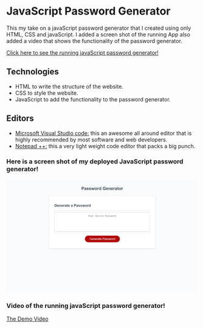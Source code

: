 # JavaScript Password Generator

This my take on a javaScript password generator that I created using only HTML, CSS and javaScript. I added a screen shot of the running App also added a video that shows the functionality of the password generator.

[Click here to see the running javaScript password generator!](https://muiasar-al-ani.github.io/javascript-password-generator/)

## Technologies

- HTML to write the structure of the website.
- CSS to style the website.
- JavaScript to add the functionality to the password generator.

## Editors

- [Microsoft Visual Studio code:](https://visualstudio.microsoft.com/) this an awesome all around editor that is highly recommended by most software and web developers.
- [Notepad ++:](https://notepad-plus-plus.org/downloads/) this a very light weight code editor that packs a big punch.

### Here is a screen shot of my deployed JavaScript password generator!

![ScreenShot](https://github.com/Muiasar-Al-Ani/javascript-password-generator/blob/main/screenshot/password-generat.png)

### Video of the running javaScript password generator!

[The Demo Video](https://drive.google.com/file/d/13tDiODIJXUb3nAHt8nLW6BoP6snzG-a5/view?usp=sharing)
